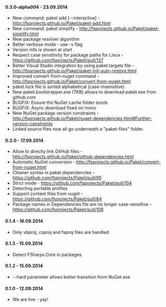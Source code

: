 #### 0.3.0-alpha004 - 23.09.2014
* New command: paket add [--interactive] - http://fsprojects.github.io/Paket/paket-add.html
* New command: paket simplify - http://fsprojects.github.io/Paket/paket-simplify.html
* New package resolver algorithm
* Better verbose mode - use -v flag
* Version info is shown at start
* Respect case sensitivity for package paths for Linux - https://github.com/fsprojects/Paket/pull/137
* Better Visual Studio integration by using paket.targets file - http://fsprojects.github.io/Paket/paket-init-auto-restore.html
* Improved convert-from-nuget command - http://fsprojects.github.io/Paket/convert-from-nuget.html
* paket.lock file is sorted alphabetical (case-insensitive)
* New paket.bootstrapper.exe (7KB) allows to download paket.exe from github.com
* BUGFIX: Ensure the NuGet cache folder exists
* BUGFIX: Async download fixed on mono
* New NuGet package version constraints - http://fsprojects.github.io/Paket/nuget-dependencies.html#Further-version-constraints
* Linked source files now all go underneath a "paket-files" folder.

#### 0.2.0 - 17.09.2014
* Allow to directly link GitHub files - http://fsprojects.github.io/Paket/github-dependencies.html
* Automatic NuGet conversion - http://fsprojects.github.io/Paket/convert-from-nuget.html
* Cleaner syntax in paket.dependencies - https://github.com/fsprojects/Paket/pull/95
* Strict mode - https://github.com/fsprojects/Paket/pull/104
* Detecting portable profiles
* Support content files from nuget - https://github.com/fsprojects/Paket/pull/84
* Package names in Dependencies file are no longer case-sensitive - https://github.com/fsprojects/Paket/pull/108

#### 0.1.4 - 16.09.2014
* Only vbproj, csproj and fsproj files are handled

#### 0.1.3 - 15.09.2014
* Detect FSharpx.Core in packages

#### 0.1.2 - 15.09.2014
* --hard parameter allows better transition from NuGet.exe

#### 0.1.0 - 12.09.2014
* We are live - yay!